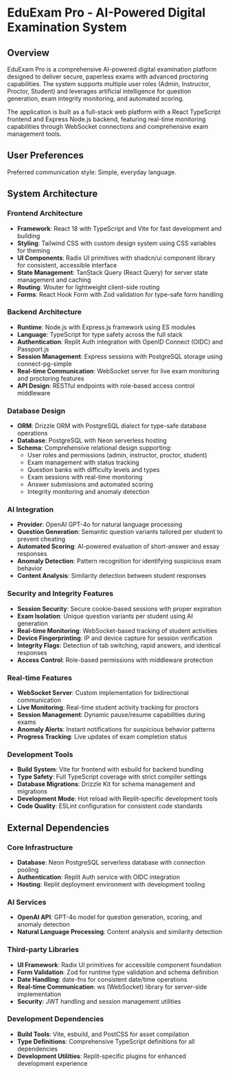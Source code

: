 # EduExam Pro - AI-Powered Digital Examination System

## Overview

EduExam Pro is a comprehensive AI-powered digital examination platform designed to deliver secure, paperless exams with advanced proctoring capabilities. The system supports multiple user roles (Admin, Instructor, Proctor, Student) and leverages artificial intelligence for question generation, exam integrity monitoring, and automated scoring.

The application is built as a full-stack web platform with a React TypeScript frontend and Express Node.js backend, featuring real-time monitoring capabilities through WebSocket connections and comprehensive exam management tools.

## User Preferences

Preferred communication style: Simple, everyday language.

## System Architecture

### Frontend Architecture
- **Framework**: React 18 with TypeScript and Vite for fast development and building
- **Styling**: Tailwind CSS with custom design system using CSS variables for theming
- **UI Components**: Radix UI primitives with shadcn/ui component library for consistent, accessible interface
- **State Management**: TanStack Query (React Query) for server state management and caching
- **Routing**: Wouter for lightweight client-side routing
- **Forms**: React Hook Form with Zod validation for type-safe form handling

### Backend Architecture
- **Runtime**: Node.js with Express.js framework using ES modules
- **Language**: TypeScript for type safety across the full stack
- **Authentication**: Replit Auth integration with OpenID Connect (OIDC) and Passport.js
- **Session Management**: Express sessions with PostgreSQL storage using connect-pg-simple
- **Real-time Communication**: WebSocket server for live exam monitoring and proctoring features
- **API Design**: RESTful endpoints with role-based access control middleware

### Database Design
- **ORM**: Drizzle ORM with PostgreSQL dialect for type-safe database operations
- **Database**: PostgreSQL with Neon serverless hosting
- **Schema**: Comprehensive relational design supporting:
  - User roles and permissions (admin, instructor, proctor, student)
  - Exam management with status tracking
  - Question banks with difficulty levels and types
  - Exam sessions with real-time monitoring
  - Answer submissions and automated scoring
  - Integrity monitoring and anomaly detection

### AI Integration
- **Provider**: OpenAI GPT-4o for natural language processing
- **Question Generation**: Semantic question variants tailored per student to prevent cheating
- **Automated Scoring**: AI-powered evaluation of short-answer and essay responses
- **Anomaly Detection**: Pattern recognition for identifying suspicious exam behavior
- **Content Analysis**: Similarity detection between student responses

### Security and Integrity Features
- **Session Security**: Secure cookie-based sessions with proper expiration
- **Exam Isolation**: Unique question variants per student using AI generation
- **Real-time Monitoring**: WebSocket-based tracking of student activities
- **Device Fingerprinting**: IP and device capture for session verification
- **Integrity Flags**: Detection of tab switching, rapid answers, and identical responses
- **Access Control**: Role-based permissions with middleware protection

### Real-time Features
- **WebSocket Server**: Custom implementation for bidirectional communication
- **Live Monitoring**: Real-time student activity tracking for proctors
- **Session Management**: Dynamic pause/resume capabilities during exams
- **Anomaly Alerts**: Instant notifications for suspicious behavior patterns
- **Progress Tracking**: Live updates of exam completion status

### Development Tools
- **Build System**: Vite for frontend with esbuild for backend bundling
- **Type Safety**: Full TypeScript coverage with strict compiler settings
- **Database Migrations**: Drizzle Kit for schema management and migrations
- **Development Mode**: Hot reload with Replit-specific development tools
- **Code Quality**: ESLint configuration for consistent code standards

## External Dependencies

### Core Infrastructure
- **Database**: Neon PostgreSQL serverless database with connection pooling
- **Authentication**: Replit Auth service with OIDC integration
- **Hosting**: Replit deployment environment with development tooling

### AI Services
- **OpenAI API**: GPT-4o model for question generation, scoring, and anomaly detection
- **Natural Language Processing**: Content analysis and similarity detection

### Third-party Libraries
- **UI Framework**: Radix UI primitives for accessible component foundation
- **Form Validation**: Zod for runtime type validation and schema definition
- **Date Handling**: date-fns for consistent date/time operations
- **Real-time Communication**: ws (WebSocket) library for server-side implementation
- **Security**: JWT handling and session management utilities

### Development Dependencies
- **Build Tools**: Vite, esbuild, and PostCSS for asset compilation
- **Type Definitions**: Comprehensive TypeScript definitions for all dependencies
- **Development Utilities**: Replit-specific plugins for enhanced development experience